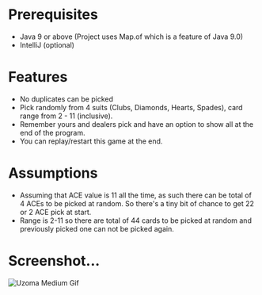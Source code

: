 # Prerequisites
- Java 9 or above (Project uses Map.of which is a feature of Java 9.0)
- IntelliJ (optional)

# Features
- No duplicates can be picked
- Pick randomly from 4 suits (Clubs, Diamonds, Hearts, Spades), card range from 2 - 11 (inclusive).
- Remember yours and dealers pick and have an option to show all at the end of the program.
- You can replay/restart this game at the end.

# Assumptions
- Assuming that ACE value is 11 all the time, as such there can be total of 4 ACEs to be picked at random. So there's a tiny bit of chance to get 22 or 2 ACE pick at start.
- Range is 2-11 so there are total of 44 cards to be picked at random and previously picked one can not be picked again.

# Screenshot...
![Uzoma Medium Gif](https://i.imgur.com/jXh9bWA.gif)
